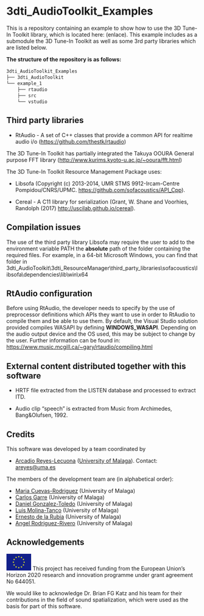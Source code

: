 # 3dti_AudioToolkit_Examples
This is a repository containing an example to show how to use the 3D Tune-In Toolkit library, which is located here: (enlace). This example includes as a submodule the 3D Tune-In Toolkit as well as some 3rd party libraries which are listed below.

**The structure of the repository is as follows:**
```
3dti_AudioToolkit_Examples
├── 3dti_AudioToolkit
└── example_1
    ├── rtaudio
    ├── src
    └── vstudio
```

## Third party libraries

* RtAudio - A set of C++ classes that provide a common API for realtime audio i/o (https://github.com/thestk/rtaudio)

The 3D Tune-In Toolkit has partially integrated the Takuya OOURA General purpose FFT library (http://www.kurims.kyoto-u.ac.jp/~ooura/fft.html)  

The 3D Tune-In Toolkit Resource Management Package uses: 
* Libsofa (Copyright (c) 2013-2014, UMR STMS 9912-Ircam-Centre Pompidou/CNRS/UPMC. https://github.com/sofacoustics/API_Cpp). 

* Cereal - A C11 library for serialization (Grant, W. Shane and Voorhies, Randolph (2017) http://uscilab.github.io/cereal).  

## Compilation issues
The use of the third party library Libsofa may require the user to add to the environment variable PATH the **absolute** path of the folder containing the required files. For example, in a 64-bit Microsoft Windows, you can find that folder in 3dti_AudioToolkit\3dti_ResourceManager\third_party_libraries\sofacoustics\libsofa\dependencies\lib\win\x64

## RtAudio configuration
Before using RtAudio, the developer needs to specify by the use of preprocessor definitions which APIs they want to use in order to RtAudio to compile them and be able to use them. By default, the Visual Studio solution provided compiles WASAPI by defining ____WINDOWS_WASAPI____. Depending on the audio output device and the OS used, this may be subject to change by the user. Further information can be found in: https://www.music.mcgill.ca/~gary/rtaudio/compiling.html

## External content distributed together with this software 

*	HRTF file extracted from the LISTEN database and processed to extract ITD.

*	Audio clip “speech” is extracted from Music from Archimedes, Bang&Olufsen, 1992. 

## Credits

This software was developed by a team coordinated by 
-	[Arcadio Reyes-Lecuona](https://github.com/areyesl) ([University of Malaga](https://www.uma.es/)). Contact: areyes@uma.es  

The members of the development team are (in alphabetical order):
- [Maria Cuevas-Rodriguez](https://github.com/mariacuevas) (University of Malaga)
- [Carlos Garre](https://github.com/carlosgarre) (University of Malaga)
- [Daniel Gonzalez-Toledo](https://github.com/dgonzalezt) (University of Malaga)
- [Luis Molina-Tanco](https://github.com/lmtanco) (University of Malaga)
- [Ernesto de la Rubia](https://github.com/ernestodelarubia) (University of Malaga)
- [Angel Rodriguez-Rivero](https://github.com/ardgzrivero) (University of Malaga)

## Acknowledgements 

![European Union](EU_flag.png "European Union") This project has received funding from the European Union’s Horizon 2020 research and innovation programme under grant agreement No 644051. 

We would like to acknowledge Dr. Brian FG Katz and his team for their contributions in the field of sound spatialization, which were used as the basis for part of this software.
